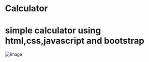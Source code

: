 # Calculator
# simple calculator using html,css,javascript and bootstrap
![image](https://github.com/arpan9932/Calculator/assets/120242028/6fbacc45-0055-447e-83c8-6ab64fd88b77)
